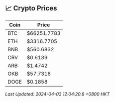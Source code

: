 ## 📈 Crypto Prices

| Coin | Price |
| ---- | ----- |
| BTC | $66251.7783 |
| ETH | $3316.7705 |
| BNB | $560.6832 |
| CRV | $0.6139 |
| ARB | $1.4742 |
| OKB | $57.7316 |
| DOGE | $0.1858 |

_Last Updated: 2024-04-03 12:04:20.8 +0800 HKT_